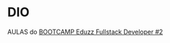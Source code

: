 # DIO
AULAS do [BOOTCAMP Eduzz Fullstack Developer #2](https://web.dio.me/track/eduzz-fullstack-developer-2?tab=path)
